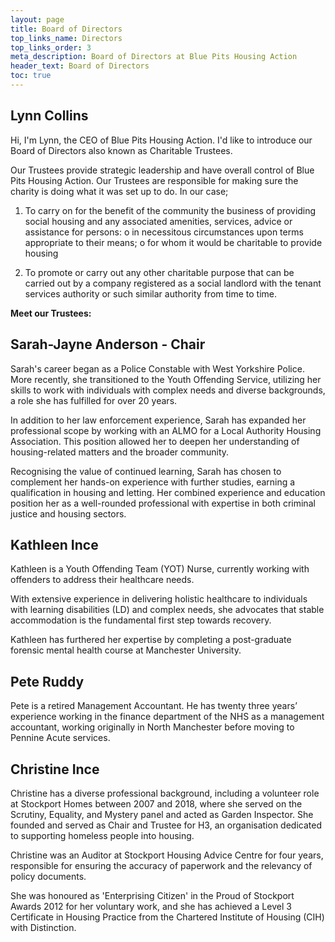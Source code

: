 ```yaml
---
layout: page
title: Board of Directors
top_links_name: Directors
top_links_order: 3
meta_description: Board of Directors at Blue Pits Housing Action
header_text: Board of Directors
toc: true
---
```


## **Lynn Collins**

Hi, I'm Lynn, the CEO of Blue Pits Housing Action. I'd like to introduce our Board of Directors also known as Charitable Trustees.

Our Trustees provide strategic leadership and have overall control of Blue Pits Housing Action. Our Trustees are responsible for making sure the charity is doing what it was set up to do. In our case;

1. To carry on for the benefit of the community the business of providing social housing and any associated amenities, services, advice or assistance for persons: o in necessitous circumstances upon terms appropriate to their means; o for whom it would be charitable to provide housing

2. To promote or carry out any other charitable purpose that can be carried out by a company registered as a social landlord with the tenant services authority or such similar authority from time to time.

**Meet our Trustees:**

## **Sarah-Jayne Anderson - Chair**

Sarah's career began as a Police Constable with West Yorkshire Police. More recently, she transitioned to the Youth Offending Service, utilizing her skills to work with individuals with complex needs and diverse backgrounds, a role she has fulfilled for over 20 years.

In addition to her law enforcement experience, Sarah has expanded her professional scope by working with an ALMO for a Local Authority Housing Association. This position allowed her to deepen her understanding of housing-related matters and the broader community.

Recognising the value of continued learning, Sarah has chosen to complement her hands-on experience with further studies, earning a qualification in housing and letting. Her combined experience and education position her as a well-rounded professional with expertise in both criminal justice and housing sectors.

## **Kathleen Ince**

Kathleen is a Youth Offending Team (YOT) Nurse, currently working with offenders to address their healthcare needs.

With extensive experience in delivering holistic healthcare to individuals with learning disabilities (LD) and complex needs, she advocates that stable accommodation is the fundamental first step towards recovery.

Kathleen has furthered her expertise by completing a post-graduate forensic mental health course at Manchester University.

## **Pete Ruddy**

Pete is a retired Management Accountant. He has twenty three years’ experience working in the finance department of the NHS as a management accountant, working originally in North Manchester before moving to Pennine Acute services.

## **Christine Ince**

Christine has a diverse professional background, including a volunteer role at Stockport Homes between 2007 and 2018, where she served on the Scrutiny, Equality, and Mystery panel and acted as Garden Inspector. She founded and served as Chair and Trustee for H3, an organisation dedicated to supporting homeless people into housing.

Christine was an Auditor at Stockport Housing Advice Centre for four years, responsible for ensuring the accuracy of paperwork and the relevancy of policy documents.

She was honoured as 'Enterprising Citizen' in the Proud of Stockport Awards 2012 for her voluntary work, and she has achieved a Level 3 Certificate in Housing Practice from the Chartered Institute of Housing (CIH) with Distinction.
